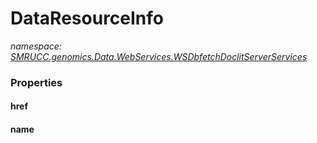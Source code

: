 ﻿# DataResourceInfo
_namespace: [SMRUCC.genomics.Data.WebServices.WSDbfetchDoclitServerServices](./index.md)_






### Properties

#### href

#### name

